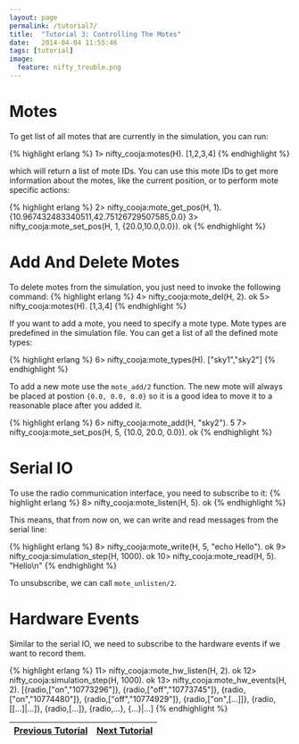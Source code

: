 ```yaml
---
layout: page
permalink: /tutorial7/
title:  "Tutorial 3: Controlling The Motes"
date:   2014-04-04 11:55:46
tags: [tutorial]
image:
  feature: nifty_trouble.png
---
```

# Motes

To get list of all motes that are currently in the simulation, you can run:

{% highlight erlang %}
1> nifty_cooja:motes(H).
[1,2,3,4]
{% endhighlight %}

which will return a list of mote IDs. You can use this mote IDs to get more information about the motes, like the current position, or to perform mote specific actions:

{% highlight erlang %}
2> nifty_cooja:mote_get_pos(H, 1).
{10.967432483340511,42.75126729507585,0.0}
3> nifty_cooja:mote_set_pos(H, 1, {20.0,10.0,0.0}).
ok
{% endhighlight %}

# Add And Delete Motes
To delete motes from the simulation, you just need to invoke the following command:
{% highlight erlang %}
4> nifty_cooja:mote_del(H, 2).
ok
5> nifty_cooja:motes(H).
[1,3,4]
{% endhighlight %}

If you want to add a mote, you need to specify a mote type. Mote types are predefined in the simulation file. You can get a list of all the defined mote types:

{% highlight erlang %}
6> nifty_cooja:mote_types(H).
["sky1","sky2"]
{% endhighlight %}

To add a new mote use the `mote_add/2` function. The new mote will always be placed at postion `{0.0, 0.0, 0.0}` so it is a good idea to move it to a reasonable place after you added it.

{% highlight erlang %}
6> nifty_cooja:mote_add(H, "sky2").
5
7> nifty_cooja:mote_set_pos(H, 5, {10.0, 20.0, 0.0}).
ok
{% endhighlight %}

# Serial IO
To use the radio communication interface, you need to subscribe to it:
{% highlight erlang %}
8> nifty_cooja:mote_listen(H, 5).
ok
{% endhighlight %}

This means, that from now on, we can write and read messages from the serial line:

{% highlight erlang %}
8> nifty_cooja:mote_write(H, 5, "echo Hello").
ok
9> nifty_cooja:simulation_step(H, 1000).
ok
10> nifty_cooja:mote_read(H, 5).
"Hello\n"
{% endhighlight %}

To unsubscribe, we can call `mote_unlisten/2`.


# Hardware Events
Similar to the serial IO, we need to subscribe to the hardware events if we want to record them.

{% highlight erlang %}
11> nifty_cooja:mote_hw_listen(H, 2).
ok
12> nifty_cooja:simulation_step(H, 1000).
ok
13> nifty_cooja:mote_hw_events(H, 2).
[{radio,["on","10773296"]},
 {radio,["off","10773745"]},
 {radio,["on","10774480"]},
 {radio,["off","10774929"]},
 {radio,["on",[...]]},
 {radio,[[...]|...]},
 {radio,[...]},
 {radio,...},
 {...}|...]
{% endhighlight %}


| [Previous Tutorial](../tutorial6) | [Next Tutorial](../tutorial8) |
|-----------------------------------|-------------------------------|
